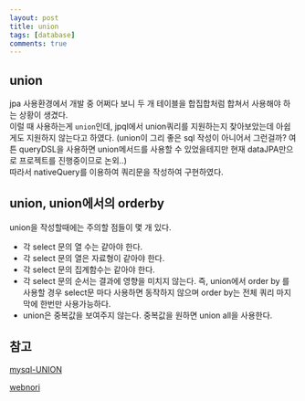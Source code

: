 ```yaml
---
layout: post
title: union
tags: [database]
comments: true
---
```


## union
jpa 사용환경에서 개발 중 어쩌다 보니 두 개 테이블을 합집합처럼 합쳐서 사용해야 하는 상황이 생겼다.  
이럴 때 사용하는게 `union`인데,
jpql에서 union쿼리를 지원하는지 찾아보았는데 아쉽게도 지원하지 않는다고 하였다. (union이 그리 좋은 sql 작성이 아니어서 그런걸까? 여튼 queryDSL을 사용하면 union메서드를 사용할 수 있었을테지만 현재 dataJPA만으로 프로젝트를 진행중이므로 논외..)  
따라서 nativeQuery를 이용하여 쿼리문을 작성하여 구현하였다.


## union, union에서의 orderby
union을 작성할때에는 주의할 점들이 몇 개 있다.

- 각 select 문의 열 수는 같아야 한다.
- 각 select 문의 열은 자료형이 같아야 한다.
- 각 select 문의 집계함수는 같아야 한다.
- 각 select 문의 순서는 결과에 영향을 미치지 않는다. 즉, union에서 order by 를 사용할 경우 select문 마다 사용하면 동작하지 않으며 order by는 전체 쿼리 마지막에 한번만 사용가능하다.
- union은 중복값을 보여주지 않는다. 중복값을 원하면 union all을 사용한다.


## 참고
[mysql-UNION](https://eongeuni.tistory.com/24)

[webnori](https://wiki.webnori.com/display/webfr/SQL+PART-B#SQLPART-B-UNION)